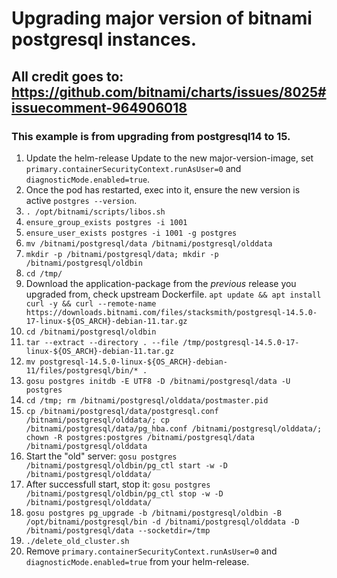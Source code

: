 # Upgrading major version of bitnami postgresql instances.

## All credit goes to: https://github.com/bitnami/charts/issues/8025#issuecomment-964906018

### This example is from upgrading from postgresql14 to 15.

1. Update the helm-release
   Update to the new major-version-image, set `primary.containerSecurityContext.runAsUser=0` and `diagnosticMode.enabled=true`.
2. Once the pod has restarted, exec into it, ensure the new version is active `postgres --version`.
3. `. /opt/bitnami/scripts/libos.sh`
4. `ensure_group_exists postgres -i 1001`
5. `ensure_user_exists postgres -i 1001 -g postgres`
6. `mv /bitnami/postgresql/data /bitnami/postgresql/olddata`
7. `mkdir -p /bitnami/postgresql/data; mkdir -p /bitnami/postgresql/oldbin`
8. `cd /tmp/`
9. Download the application-package from the *previous* release you upgraded from, check upstream Dockerfile.
`apt update && apt install curl -y && curl --remote-name https://downloads.bitnami.com/files/stacksmith/postgresql-14.5.0-17-linux-${OS_ARCH}-debian-11.tar.gz`
10. `cd /bitnami/postgresql/oldbin`
11. `tar --extract --directory . --file /tmp/postgresql-14.5.0-17-linux-${OS_ARCH}-debian-11.tar.gz`
12. `mv postgresql-14.5.0-linux-${OS_ARCH}-debian-11/files/postgresql/bin/* .`
13. `gosu postgres initdb -E UTF8 -D /bitnami/postgresql/data -U postgres`
14. `cd /tmp; rm /bitnami/postgresql/olddata/postmaster.pid`
15. `cp /bitnami/postgresql/data/postgresql.conf /bitnami/postgresql/olddata/; cp /bitnami/postgresql/data/pg_hba.conf /bitnami/postgresql/olddata/; chown -R postgres:postgres /bitnami/postgresql/data /bitnami/postgresql/olddata`
16. Start the "old" server: `gosu postgres /bitnami/postgresql/oldbin/pg_ctl start -w -D /bitnami/postgresql/olddata/`
17. After successfull start, stop it: `gosu postgres /bitnami/postgresql/oldbin/pg_ctl stop -w -D /bitnami/postgresql/olddata/`
18. `gosu postgres pg_upgrade -b /bitnami/postgresql/oldbin -B /opt/bitnami/postgresql/bin -d /bitnami/postgresql/olddata -D /bitnami/postgresql/data --socketdir=/tmp`
19. `./delete_old_cluster.sh`
20. Remove `primary.containerSecurityContext.runAsUser=0` and `diagnosticMode.enabled=true` from your helm-release.
